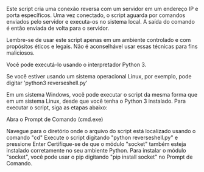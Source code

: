 Este script cria uma conexão reversa com um servidor em um endereço IP e porta específicos. Uma vez conectado, o script aguarda por comandos enviados pelo servidor e executa-os no sistema local. A saída do comando é então enviada de volta para o servidor.

Lembre-se de usar este script apenas em um ambiente controlado e com propósitos éticos e legais. Não é aconselhável usar essas técnicas para fins maliciosos.

Você pode executá-lo usando o interpretador Python 3. 

Se você estiver usando um sistema operacional Linux, por exemplo, pode digitar 'python3 reverseshell.py'

Em um sistema Windows, você pode executar o script da mesma forma que em um sistema Linux, desde que você tenha o Python 3 instalado. 
Para executar o script, siga as etapas abaixo:

Abra o Prompt de Comando (cmd.exe)

Navegue para o diretório onde o arquivo do script está localizado usando o comando "cd"
Execute o script digitando "python reverseshell.py" e pressione Enter
Certifique-se de que o módulo "socket" também esteja instalado corretamente no seu ambiente Python. Para instalar o módulo "socket", você pode usar o pip digitando "pip install socket" no Prompt de Comando.
